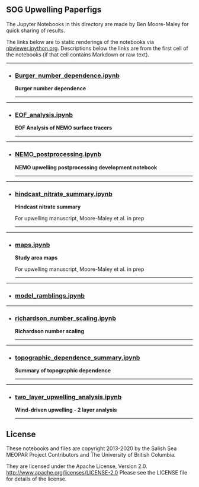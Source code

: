 ## SOG Upwelling Paperfigs

The Jupyter Notebooks in this directory are made by Ben
Moore-Maley for quick sharing of results.

The links below are to static renderings of the notebooks via
[nbviewer.ipython.org](http://nbviewer.ipython.org/).
Descriptions below the links are from the first cell of the notebooks
(if that cell contains Markdown or raw text).

***
* ### [Burger_number_dependence.ipynb](http://nbviewer.ipython.org/urls/github.com/SalishSeaCast/analysis-ben/blob/master/notebooks/SOG_upwelling_paperfigs/Burger_number_dependence.ipynb)  
    
    **Burger number dependence**  
      
    ***  

***
* ### [EOF_analysis.ipynb](http://nbviewer.ipython.org/urls/github.com/SalishSeaCast/analysis-ben/blob/master/notebooks/SOG_upwelling_paperfigs/EOF_analysis.ipynb)  
    
    **EOF Analysis of NEMO surface tracers**  
      
    ***  

***
* ### [NEMO_postprocessing.ipynb](http://nbviewer.ipython.org/urls/github.com/SalishSeaCast/analysis-ben/blob/master/notebooks/SOG_upwelling_paperfigs/NEMO_postprocessing.ipynb)  
    
    **NEMO upwelling postprocessing development notebook**  
      
    ***  

***
* ### [hindcast_nitrate_summary.ipynb](http://nbviewer.ipython.org/urls/github.com/SalishSeaCast/analysis-ben/blob/master/notebooks/SOG_upwelling_paperfigs/hindcast_nitrate_summary.ipynb)  
    
    **Hindcast nitrate summary**  
      
    For upwelling manuscript, Moore-Maley et al. in prep  
      
    ***  

***
* ### [maps.ipynb](http://nbviewer.ipython.org/urls/github.com/SalishSeaCast/analysis-ben/blob/master/notebooks/SOG_upwelling_paperfigs/maps.ipynb)  
    
    **Study area maps**  
      
    For upwelling manuscript, Moore-Maley et al. in prep  
      
    ***  

***
* ### [model_ramblings.ipynb](http://nbviewer.ipython.org/urls/github.com/SalishSeaCast/analysis-ben/blob/master/notebooks/SOG_upwelling_paperfigs/model_ramblings.ipynb)  
    
***
* ### [richardson_number_scaling.ipynb](http://nbviewer.ipython.org/urls/github.com/SalishSeaCast/analysis-ben/blob/master/notebooks/SOG_upwelling_paperfigs/richardson_number_scaling.ipynb)  
    
    **Richardson number scaling**  
      
    ***  

***
* ### [topographic_dependence_summary.ipynb](http://nbviewer.ipython.org/urls/github.com/SalishSeaCast/analysis-ben/blob/master/notebooks/SOG_upwelling_paperfigs/topographic_dependence_summary.ipynb)  
    
    **Summary of topographic dependence**  
      
    ***  

***
* ### [two_layer_upwelling_analysis.ipynb](http://nbviewer.ipython.org/urls/github.com/SalishSeaCast/analysis-ben/blob/master/notebooks/SOG_upwelling_paperfigs/two_layer_upwelling_analysis.ipynb)  
    
    **Wind-driven upwelling - 2 layer analysis**  
      
    ***  


## License

These notebooks and files are copyright 2013-2020
by the Salish Sea MEOPAR Project Contributors
and The University of British Columbia.

They are licensed under the Apache License, Version 2.0.
http://www.apache.org/licenses/LICENSE-2.0
Please see the LICENSE file for details of the license.
